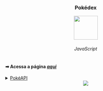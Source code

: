 <h3 align="center"> Pokédex </h3>

<div align="center">
  

  <img width="75px" height="75px" src="https://github.com/lucas-adm/dio-challenge-javascript-pokedex/assets/118030896/45aee040-dab1-4388-9445-ee51d568dfe7">

  ###### JavaScript
  
</div>

#

#### ➡ Acessa a página <a href="https://lucas-adm.github.io/dio-challenge-javascript-pokedex/">*aqui*</a>

<details>
  
<summary><a href="https://pokeapi.co">PokéAPI</a></summary>

> pokeapi.co

</details>

<div align="center">
  <img src="https://i.imgur.com/gNOiQag.png">
</div>
